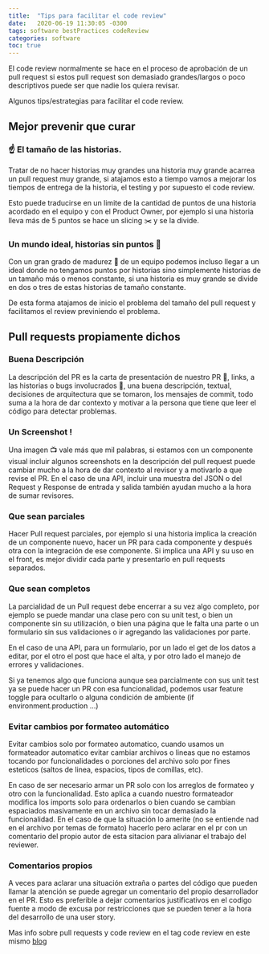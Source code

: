 ```yaml
---
title:  "Tips para facilitar el code review"
date:   2020-06-19 11:30:05 -0300
tags: software bestPractices codeReview
categories: software
toc: true
---
```

El code review normalmente se hace en el proceso de aprobación de un pull request si estos pull request son demasiado grandes/largos o poco descriptivos puede ser que nadie los quiera revisar. 

Algunos tips/estrategias para facilitar el code review. 

## Mejor prevenir que curar
### :point_up: El tamaño de las historias. 
Tratar de no hacer historias muy grandes una historia muy grande acarrea un pull request muy grande, si atajamos esto a tiempo vamos a mejorar los tiempos de entrega de la historia, el testing y por supuesto el code review.

Esto puede traducirse en un limite de la cantidad de puntos de una historia acordado en el equipo y con el Product Owner, por ejemplo si una historia lleva más de 5 puntos se hace un slicing :scissors: y se la divide. 

### Un mundo ideal, historias sin puntos :1234:
Con un gran grado de madurez :evergreen_tree: de un equipo podemos incluso llegar a un ideal donde no tengamos puntos por historias sino simplemente historias de un tamaño más o menos constante, si una historia es muy grande se divide en dos o tres de estas historias de tamaño constante.

De esta forma atajamos de inicio el problema del tamaño del pull request y facilitamos el review previniendo el problema. 

## Pull requests propiamente dichos

### Buena Descripción
La descripción del PR es la carta de presentación de nuestro PR :notebook:, links, a las historias o bugs involucrados :bug:, una buena descripción, textual, decisiones de arquitectura que se tomaron, los mensajes de commit, todo suma a la hora de dar contexto y motivar a la persona que tiene que leer el código para detectar problemas. 


### Un Screenshot !
Una imagen :tv: vale más que mil palabras, si estamos con un componente visual incluir algunos screenshots en la descripción del pull request puede cambiar mucho a la hora de dar contexto al revisor y a motivarlo a que revise el PR.
En el caso de una API, incluir una muestra del JSON o del Request y Response  de entrada y salida también ayudan mucho a la hora de sumar revisores.  
 
### Que sean parciales
Hacer Pull request parciales, por ejemplo si una historia implica la creación de un componente nuevo, hacer un PR para cada componente y después otra con la integración de ese componente. Si implica una API y su uso en el front, es mejor dividir cada parte y presentarlo en pull requests separados.

### Que sean completos      
La parcialidad de un Pull request debe encerrar a su vez algo completo, por ejemplo se puede mandar una clase pero con su unit test, o bien un componente sin su utilización, o bien una página que le falta una parte o un formulario sin sus validaciones o ir agregando las validaciones por parte. 

En el caso de una API, para un formulario, por un lado el get de los datos a editar, por el otro el post que hace el alta, y por otro lado el manejo de errores y validaciones. 

Si ya tenemos algo que funciona aunque sea parcialmente con sus unit test ya se puede hacer un PR con esa funcionalidad, podemos usar feature toggle para ocultarlo o alguna condición de ambiente (if environment.production ...) 

### Evitar cambios por formateo automático
 Evitar cambios solo por formateo automatico, cuando usamos un formateador automatico evitar cambiar archivos o lineas que no estamos tocando por funcionalidades o porciones del archivo solo por fines esteticos (saltos de linea, espacios, tipos de comillas, etc).
 
 En caso de ser necesario armar un PR solo con los arreglos de formateo y otro con la funcionalidad. Esto aplica a cuando nuestro formateador modifica los imports solo para ordenarlos o bien cuando se cambian espaciados masivamente en un archivo sin tocar demasiado la funcionalidad. En el caso de que la situación lo amerite (no se entiende nad en el archivo por temas de formato) hacerlo pero aclarar en el pr con un comentario del propio autor de esta sitacion para alivianar el trabajo del reviewer. 
 
### Comentarios propios
A veces para aclarar una situación extraña o partes del código que pueden llamar la atención se puede agregar un comentario del propio desarrollador en el PR. Esto es preferible a dejar comentarios justificativos en el codigo fuente a modo de excusa por restricciones que se pueden tener a la hora del desarrollo de una user story. 
 
 Mas info sobre pull requests y code review en el tag code review en este mismo [blog](https://aotaduy.github.io/area204/tags/)

